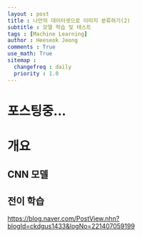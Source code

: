 ```yaml
---
layout : post
title : 나만의 데이터셋으로 이미지 분류하기(2) 
subtitle : 모델 학습 및 테스트
tags : [Machine Learning]
author : Heeseok Jeong
comments : True
use_math: True
sitemap :
  changefreq : daily
  priority : 1.0
---
```


# 포스팅중...

# 개요


## CNN 모델


## 전이 학습

https://blog.naver.com/PostView.nhn?blogId=ckdgus1433&logNo=221407059199
